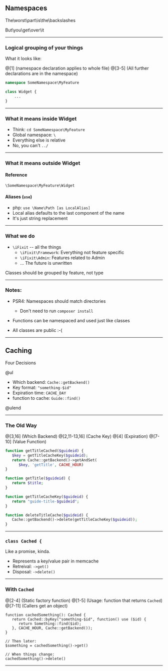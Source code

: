 ## Namespaces

The\worst\part\is\the\backslashes

But\you\get\over\it

---

### Logical grouping of your things

What it looks like:

@[1] (namespace declaration applies to whole file)
@[3-5] (All further declarations are in the namespace)
```php
namespace SomeNamespace\MyFeature

class Widget {
    ...
}
```

---

### What it means inside Widget

* Think:  `cd SomeNamespace\MyFeature`
* Global namespace:  `\`
* Everything else is relative
* No, you can't  `../`

---

### What it means outside Widget

#### Reference
`\SomeNamespace\MyFeature\Widget`

#### Aliases (`use`)
   * php: `use \Name\Path [as LocalAlias]`
   * Local alias defaults to the last component of the name
   * It's just string replacement

---

### What we do

* `\iFixit` -- all the things
   * `\iFixit\Framework`: Everything not feature specific
   * `\iFixit\Admin`: Features related to Admin
   * ... The future is unwritten

Classes should be grouped by feature, not type

---

### Notes:

* PSR4: Namespaces should match directories
  * Don't need to run  `composer install`
* Functions can be namespaced and used just like classes

* All classes are public :-(

---

## Caching

Four Decisions

@ul

* Which backend: `Cache::getBackend()`
* Key format: `"something-$id"`
* Expiration time: `CACHE_DAY`
* function to cache: `Guide::find()`

@ulend

---

### The Old Way

@[3,16] (Which Backend)
@[2,11-13,16] (Cache Key)
@[4] (Expiration)
@[7-10] (Value Function)

```php
function getTitleCached($guideid) {
   $key = getTitleCacheKey($guideid);
   return Cache::getBackend()->getAndSet(
      $key, 'getTitle', CACHE_HOUR)
}

function getTitle($guideid) {
   return $title;
}

function getTitleCacheKey($guideid) {
   return "guide-title-$guideid";
}

function deleteTitleCache($guideid) {
   Cache::getBackend()->delete(getTitleCacheKey($guideid));
}
```

---

### `class Cached {`

Like a promise, kinda.

* Represents a key/value pair in memcache
* Retreival: `->get()`
* Disposal: `->delete()`

---

### With `Cached`

@[2-4] (Static factory function)
@[1-5] (Usage: function that returns `Cached`)
@[7-11] (Callers get an object)
```php5
function cachedSomething(): Cached {
   return Cached::byKey("something-$id", function() use ($id) {
      return Something::find($id);
   }, CACHE_HOUR, Cache::getBackend());
}

// Then later:
$something = cachedSomething()->get()

// When things change:
cachedSomething()->delete()
```

---
